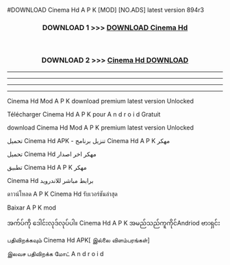 #DOWNLOAD Cinema Hd  A P K [MOD] [NO.ADS] latest version 894r3



<div align="center">

<h3>DOWNLOAD 1 >>> <a href="https://teeasianyam.web.app?sq=Cinema Hd ">DOWNLOAD Cinema Hd  </a></h3><br>

<h3>DOWNLOAD 2 >>> <a href="https://teeasianyam.web.app?sq=Cinema Hd  ">Cinema Hd   DOWNLOAD </a></h3>

</div>


----------------------------------------------------------

----------------------------------------------------------

----------------------------------------------------------

----------------------------------------------------------


Cinema Hd   Mod A P K download premium latest version Unlocked

Télécharger Cinema Hd   A P K pour A n d r o i d Gratuit

download Cinema Hd   Mod A P K premium latest version Unlocked

تحميل Cinema Hd   APK - تنزيل برنامج Cinema Hd   A P K مهكر

تحميل Cinema Hd   مهكر اخر اصدار

تطبيق Cinema Hd   A P K مهكر

Cinema Hd   برابط مباشر للاندرويد

ดาวน์โหลด A P K Cinema Hd   รับเวอร์ชันล่าสุด

Baixar A P K mod

အက်ပ်ကို ဒေါင်းလုဒ်လုပ်ပါ။ Cinema Hd   A P K အမည်သည်ကူကိုင်Andriod ဗားရှင်း

பதிவிறக்கவும் Cinema Hd   APK[ இல்லை விளம்பரங்கள்] 
 
இலவச பதிவிறக்க மோட் A n d r o i d



